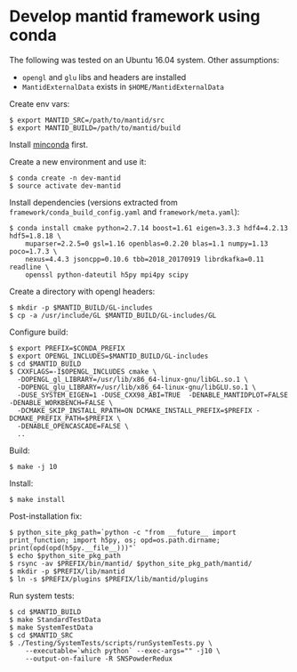 # Develop mantid framework using conda

The following was tested on an Ubuntu 16.04 system. Other assumptions:

* `opengl` and `glu` libs and headers are installed
* `MantidExternalData` exists in `$HOME/MantidExternalData`

Create env vars:

	$ export MANTID_SRC=/path/to/mantid/src
	$ export MANTID_BUILD=/path/to/mantid/build

Install [minconda](https://docs.conda.io/en/latest/miniconda.html) first.

Create a new environment and use it:

	$ conda create -n dev-mantid
	$ source activate dev-mantid

Install dependencies (versions extracted from `framework/conda_build_config.yaml` and `framework/meta.yaml`):

	$ conda install cmake python=2.7.14 boost=1.61 eigen=3.3.3 hdf4=4.2.13 hdf5=1.8.18 \
		muparser=2.2.5=0 gsl=1.16 openblas=0.2.20 blas=1.1 numpy=1.13 poco=1.7.3 \
		nexus=4.4.3 jsoncpp=0.10.6 tbb=2018_20170919 librdkafka=0.11 readline \
		openssl python-dateutil h5py mpi4py scipy 

Create a directory with opengl headers:

	$ mkdir -p $MANTID_BUILD/GL-includes
	$ cp -a /usr/include/GL $MANTID_BUILD/GL-includes/GL

Configure build:

	$ export PREFIX=$CONDA_PREFIX
	$ export OPENGL_INCLUDES=$MANTID_BUILD/GL-includes
	$ cd $MANTID_BUILD
	$ CXXFLAGS=-I$OPENGL_INCLUDES cmake \
	  -DOPENGL_gl_LIBRARY=/usr/lib/x86_64-linux-gnu/libGL.so.1 \
	  -DOPENGL_glu_LIBRARY=/usr/lib/x86_64-linux-gnu/libGLU.so.1 \
	  -DUSE_SYSTEM_EIGEN=1 -DUSE_CXX98_ABI=TRUE  -DENABLE_MANTIDPLOT=FALSE -DENABLE_WORKBENCH=FALSE \
	  -DCMAKE_SKIP_INSTALL_RPATH=ON DCMAKE_INSTALL_PREFIX=$PREFIX -DCMAKE_PREFIX_PATH=$PREFIX \
	  -DENABLE_OPENCASCADE=FALSE \
	  ..

Build:

	$ make -j 10

Install:

	$ make install

Post-installation fix:

	$ python_site_pkg_path=`python -c "from __future__ import print_function; import h5py, os; opd=os.path.dirname; print(opd(opd(h5py.__file__)))"`
	$ echo $python_site_pkg_path
	$ rsync -av $PREFIX/bin/mantid/ $python_site_pkg_path/mantid/
	$ mkdir -p $PREFIX/lib/mantid
	$ ln -s $PREFIX/plugins $PREFIX/lib/mantid/plugins

Run system tests:

	$ cd $MANTID_BUILD
	$ make StandardTestData
	$ make SystemTestData
	$ cd $MANTID_SRC
	$ ./Testing/SystemTests/scripts/runSystemTests.py \
		--executable=`which python` --exec-args="" -j10 \
		--output-on-failure -R SNSPowderRedux
